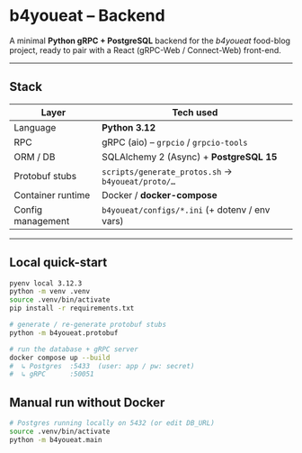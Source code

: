 # b4youeat – Backend

A minimal **Python gRPC + PostgreSQL** backend for the _b4youeat_ food-blog project, ready to pair with a React (gRPC-Web / Connect-Web) front-end.

---

## Stack

| Layer             | Tech used                                         |
| ----------------- | ------------------------------------------------- |
| Language          | **Python 3.12**                                   |
| RPC               | gRPC (aio) – `grpcio` / `grpcio-tools`            |
| ORM / DB          | SQLAlchemy 2 (Async) + **PostgreSQL 15**          |
| Protobuf stubs    | `scripts/generate_protos.sh` → `b4youeat/proto/…` |
| Container runtime | Docker / **docker-compose**                       |
| Config management | `b4youeat/configs/*.ini` (+ dotenv / env vars)    |

---

## Local quick-start

```bash
pyenv local 3.12.3
python -m venv .venv
source .venv/bin/activate
pip install -r requirements.txt

# generate / re-generate protobuf stubs
python -m b4youeat.protobuf

# run the database + gRPC server
docker compose up --build
#  ↳ Postgres  :5433  (user: app / pw: secret)
#  ↳ gRPC      :50051
```

## Manual run without Docker

```bash
# Postgres running locally on 5432 (or edit DB_URL)
source .venv/bin/activate
python -m b4youeat.main
```
